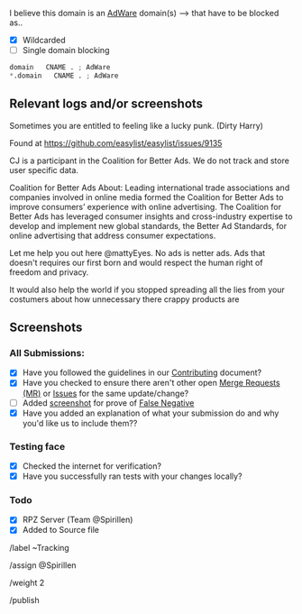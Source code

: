 I believe this domain is an [AdWare](https://mypdns.org/MypDNS/support/-/wikis/Adware) domain(s) --> that have to be blocked as..

- [X] Wildcarded
- [ ] Single domain blocking

```python
domain   CNAME . ; AdWare
*.domain   CNAME . ; AdWare
```

## Relevant logs and/or screenshots
Sometimes you are entitled to feeling like a lucky punk. (Dirty Harry)

Found at https://github.com/easylist/easylist/issues/9135

>>>
CJ is a participant in the Coalition for Better Ads. We do not track and store user specific data.

Coalition for Better Ads
About: Leading international trade associations and companies involved in online media formed the Coalition for Better Ads to improve consumers’ experience with online advertising. The Coalition for Better Ads has leveraged consumer insights and cross-industry expertise to develop and implement new global standards, the Better Ad Standards, for online advertising that address consumer expectations.
>>>

Let me help you out here @mattyEyes. No ads is netter ads. Ads that doesn't requires our first born and would respect the human right of freedom and privacy.

It would also help the world if you stopped spreading all the lies from your costumers about how unnecessary there crappy products are

## Screenshots


### All Submissions:
- [X] Have you followed the guidelines in our [Contributing](CONTRIBUTING.md)
	  document?
- [x] Have you checked to ensure there aren't other open
      [Merge Requests (MR)](../merge_requests) or [Issues](../issues) for the
      same update/change?
- [ ] Added [screenshot](https://mypdns.org/MypDNS/support/-/wikis/Screenshot)
	  for prove of [False Negative](https://mypdns.org/MypDNS/support/-/wikis/False-Negative)
- [X] Have you added an explanation of what your submission do and why you'd
	  like us to include them??

### Testing face
- [X] Checked the internet for verification?
- [X] Have you successfully ran tests with your changes locally?

### Todo
- [X] RPZ Server (Team @Spirillen)
- [X] Added to Source file

/label ~Tracking

/assign @Spirillen

/weight 2

/publish

<!-- template link https://mypdns.org/my-privacy-dns/matrix/-/issues/new?issuable_template=-aa -->
